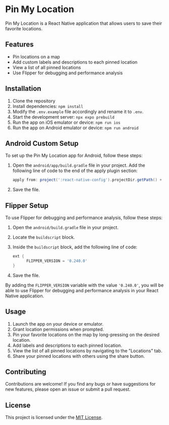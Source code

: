 # Pin My Location

Pin My Location is a React Native application that allows users to save their favorite locations.

## Features

- Pin locations on a map
- Add custom labels and descriptions to each pinned location
- View a list of all pinned locations
- Use Flipper for debugging and performance analysis

## Installation

1. Clone the repository
2. Install dependencies: `npm install`
3. Modify the `.env.example` file accordingly and rename it to `.env`.
4. Start the development server: `npx expo prebuild`
5. Run the app on iOS emulator or device: `npm run ios`
6. Run the app on Android emulator or device: `npm run android`

## Android Custom Setup

To set up the Pin My Location app for Android, follow these steps:

1. Open the `android/app/build.gradle` file in your project.
    Add the following line of code to the end of the apply plugin section:

    ```groovy
    apply from: project(':react-native-config').projectDir.getPath() + "/dotenv.gradle"
    ```

2. Save the file.

## Flipper Setup

To use Flipper for debugging and performance analysis, follow these steps:

1. Open the `android/build.gradle` file in your project.
2. Locate the `buildscript` block.
3. Inside the `buildscript` block, add the following line of code:

    ```groovy
    ext {
          FLIPPER_VERSION = '0.240.0'
    }
    ```

4. Save the file.

By adding the `FLIPPER_VERSION` variable with the value `'0.240.0'`, you will be able to use Flipper for debugging and performance analysis in your React Native application.

## Usage

1. Launch the app on your device or emulator.
2. Grant location permissions when prompted.
3. Pin your favorite locations on the map by long-pressing on the desired location.
4. Add labels and descriptions to each pinned location.
5. View the list of all pinned locations by navigating to the "Locations" tab.
6. Share your pinned locations with others using the share button.

## Contributing

Contributions are welcome! If you find any bugs or have suggestions for new features, please open an issue or submit a pull request.

## License

This project is licensed under the [MIT License](LICENSE).

